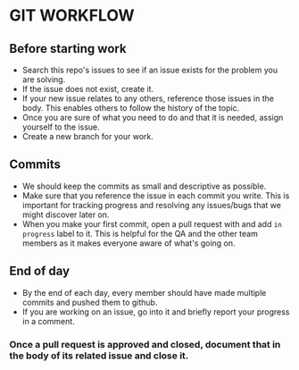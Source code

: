 # GIT WORKFLOW

## Before starting work
* Search this repo's issues to see if an issue exists for the problem you are solving.
* If the issue does not exist, create it.
* If your new issue relates to any others, reference those issues in the body. This enables others to follow the history of the topic.
* Once you are sure of what you need to do and that it is needed, assign yourself to the issue.
* Create a new branch for your work.

## Commits
* We should keep the commits as small and descriptive as possible.
* Make sure that you reference the issue in each commit you write. This is important for tracking progress and resolving any issues/bugs that we might discover later on.
* When you make your first commit, open a pull request with and add ```in progress``` label to it. This is helpful for the QA and the other team members as it makes everyone aware of what's going on.

## End of day
* By the end of each day, every member should have made multiple commits and pushed them to github.
* If you are working on an issue, go into it and briefly report your progress in a comment.

### Once a pull request is approved and closed, document that in the body of its related issue and close it.